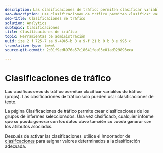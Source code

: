 ```yaml
---
description: Las clasificaciones de tráfico permiten clasificar variables de tráfico (props). Las clasificaciones de tráfico solo pueden usar clasificaciones de texto.
seo-description: Las clasificaciones de tráfico permiten clasificar variables de tráfico (props). Las clasificaciones de tráfico solo pueden usar clasificaciones de texto.
seo-title: Clasificaciones de tráfico
solution: Analytics
subtopic: Clasificaciones
title: Clasificaciones de tráfico
topic: Herramientas de administración
uuid: ize 2 f 725-7 aa 9-4985-b 8 a 9-f 21 b 0 b 3 e 995 c
translation-type: tm+mt
source-git-commit: 2d01f9edb976a57c18641fea03e01ad029893eea

---
```



# Clasificaciones de tráfico

Las clasificaciones de tráfico permiten clasificar variables de tráfico (props). Las clasificaciones de tráfico solo pueden usar clasificaciones de texto.

La página Clasificaciones de tráfico permite crear clasificaciones de los grupos de informes seleccionados. Una vez clasificado, cualquier informe que se pueda generar con los datos clave también se puede generar con los atributos asociados.

Después de activar las clasificaciones, utilice el [Importador de clasificaciones](/help/components/c-classifications2/c-classifications-importer/c-working-with-saint.md) para asignar valores determinados a la clasificación adecuada.
